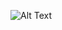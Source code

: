 ![Alt Text]([https://media.giphy.com/media/vFKqnCdLPNOKc/giphy.gif](https://cdn.dribbble.com/users/1396703/screenshots/3952983/pixel-goust-2.gif))
